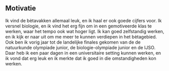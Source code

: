 ## Motivatie

Ik vind de bètavakken allemaal leuk, en ik haal er ook goede cijfers voor. Ik versnel biologie, en ik vind het erg fijn om in een gemotiveerde klas te werken, waar het tempo ook wat hoger ligt. Ik kan goed zelfstandig werken, en ik kijk er naar uit om me meer te kunnen verdiepen in het bètagebied. Ook ben ik vorig jaar tot de landelijke finales gekomen van de de natuurkunde olympiade junior, de biologie-olympiade junior en de IJSO. Daar heb ik een paar dagen in een universitaire setting kunnen werken, en ik vond dat erg leuk en ik merkte dat ik goed in die omstandigheden kon werken.

